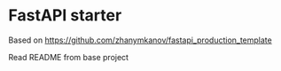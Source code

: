 # FastAPI starter

Based on https://github.com/zhanymkanov/fastapi_production_template

Read README from base project 
